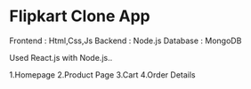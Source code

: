 # Flipkart Clone App

Frontend : Html,Css,Js
Backend  : Node.js
Database : MongoDB 

Used React.js with Node.js..

1.Homepage
2.Product Page
3.Cart
4.Order Details
